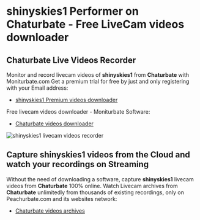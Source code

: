 # shinyskies1 Performer on Chaturbate - Free LiveCam videos downloader

## Chaturbate Live Videos Recorder

Monitor and record livecam videos of **shinyskies1** from **Chaturbate** with Moniturbate.com
Get a premium trial for free by just and only registering with your Email address:
* [shinyskies1 Premium videos downloader](https://moniturbate.com/request-demo-licence-key.html)

Free livecam videos downloader - Moniturbate Software:
* [Chaturbate videos downloader](https://moniturbate.com/moniturbate-download-software.html)

![shinyskies1 livecam videos recorder](https://peachurnet.com/templates/moniturbate-software.png)


## Capture shinyskies1 videos from the Cloud and watch your recordings on Streaming

Without the need of downloading a software, capture **shinyskies1** livecam videos from **Chaturbate** 100% online.
Watch Livecam archives from **Chaturbate** unlimitedly from thousands of existing recordings, only on Peachurbate.com and its websites network:
* [Chaturbate videos archives](https://peachurnet.com/)